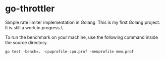 # go-throttler
Simple rate limiter implementation in Golang. This is my first Golang project. It is still a work in progress.\

To run the benchmark on your machine, use the following command inside the source directory.
```
go test -bench=. -cpuprofile cpu.prof -memprofile mem.prof
```
